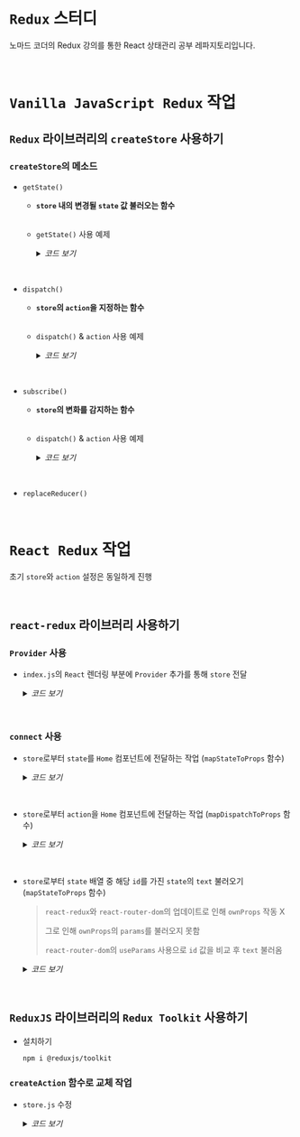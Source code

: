 # `Redux` 스터디
노마드 코더의 Redux 강의를 통한 React 상태관리 공부 레파지토리입니다.

<br>

# `Vanilla JavaScript Redux` 작업

## `Redux` 라이브러리의 `createStore` 사용하기

### `createStore`의 메소드

  - `getState()`

    - **`store` 내의 변경될 `state` 값 불러오는 함수**

    <br>

    - `getState()` 사용 예제

      <details>

      <summary><i>코드 보기</i></summary>

      <br>

        ```JS
        import { createStore } from "redux";
        
        const countModifier = () => {
          return 'hello';
        };

        const countStore = createStore(countModifier);

        console.log(countStore.getState());
        // 결과 : hello
        ```

        <br>

      - `state` 초기값 지정

        ```JS
        const countModifier = (state = 0) => {
          // state = 0로 state 초기값 설정
          console.log(state);
          // 0
          return state;
        };

        const countStore = createStore(countModifier);

        console.log(countStore.getState());
        // 0
        ```

        </details>

<br>

  - `dispatch()`

    - **`store`의 `action`을 지정하는 함수**

    <br>

    - `dispatch()` & `action` 사용 예제

      <details>

      <summary><i>코드 보기</i></summary>

      <br>

        ```JS
        import { createStore } from "redux";

        const countModifier = (count = 0, action) => {
          // count = 0로 count 초기값 설정

          if (action.type === 'ADD') {
            return count += 1;
          } else if (action.type === 'MINUS') {
            return count -= 1;
          } else {
            return count;
          }
        };

        const countStore = createStore(countModifier);

        countStore.dispatch({ type: 'ADD' }); // 1
        countStore.dispatch({ type: 'ADD' }); // 2 (1 + 1)
        countStore.dispatch({ type: 'ADD' }); // 3 (2 + 1)
        countStore.dispatch({ type: 'ADD' }); // 4 (3 + 1)
        countStore.dispatch({ type: 'MINUS' }); // 3 (4 - 1)
        // dispatch를 통해 action을 지정하기 위해서는 object 형식으로 type을 통해 작동

        console.log(countStore.getState());
        // 결과 : 3
        ```

        <br>

        > `Redux`의 `State` 값은 변형(`mutate`)을 해서는 절대 안됨
        > 
        > 즉, 상태를 수정하는 것이 아닌 새로운 것을 `return`한다는 개념
        
        <br>

        ```JS
        state.push(action.type); // ❌
      
        [...state, {text: action.text}]; // ⭕ ES6 Spread
        ```

        <br>

        ```JS
        const stateArray = [
          {text: 'asfd', id: 1676650491370},
          {text: '123', id: 1676650490618},
          {text: 'asdsad', id: 1676650489747}
        ];

        stateArray.splice(1, 1); // ❌
        // 배열을 변형(mutate)하여 삭제하는 방식이기 때문에 적합하지 않음

        stateArray.filter(toDo => toDo.id !== action.id);  // ⭕
        // 배열에서 id 값이 다른 것들을 남겨두고 배열을 새로 생성하는 방식으로 적합함
        ```

        </details>


<br>

  - `subscribe()`

    - **`store`의 변화를 감지하는 함수**

    <br>

    - `dispatch()` & `action` 사용 예제

      <details>

      <summary><i>코드 보기</i></summary>

      <br>

      ```JS
      import { createStore } from "redux";

      const add = document.getElementById('add');
      const minus = document.getElementById('minus');

      const countModifier = (count = 0, action) => {
        // count = 0로 count 초기값 설정

        switch (action.type) {
          case 'ADD':
            return count + 1;
          case 'MINUS':
            return count - 1;
          default:
            return count;
        }
      };

      const countStore = createStore(countModifier);

      const onChange = () => {
        number.innerText = countStore.getState();
        // count의 변경 값 출력
      }

      countStore.subscribe(onChange);

      const handleAdd = () => {
        countStore.dispatch({ type: 'ADD' });
      }

      const handleMinus = () => {
        countStore.dispatch({ type: 'MINUS' });
      }

      add.addEventListener('click', handleAdd);
      minus.addEventListener('click', handleMinus);
      ```

      </details>

<br>

  - `replaceReducer()`

<br>

# `React Redux` 작업

초기 `store`와 `action` 설정은 동일하게 진행

<br>

## `react-redux` 라이브러리 사용하기

### `Provider` 사용

- `index.js`의 `React` 렌더링 부분에 `Provider` 추가를 통해 `store` 전달

  <details>

    <summary><i>코드 보기</i></summary>

    <br>

    ```JS
    import React from "react";
    import ReactDOM from "react-dom/client";
    import App from "./components/App";
    import { BrowserRouter } from "react-router-dom";
    import { Provider } from "react-redux";
    import reactStore from './store'

    const root = ReactDOM.createRoot(document.getElementById("root"));
    root.render(
      <BrowserRouter>
        <Provider store={reactStore}>
          <App />
        </Provider>
      </BrowserRouter>
    );
    ```

    - `store.js`

      ```JS
      import { createStore } from "redux";

      const ADD = 'ADD';
      const DELETE = 'DELETE';

      export const addToDo = (text) => {
        return {
          type: ADD,
          text
        }
      }

      export const deleteToDo = (id) => {
        return {
          type: DELETE,
          id
        }
      }

      const reducer = (state = [], action) => {
        switch (action.type) {
          case ADD:
            return [{ text: action.text, id: Date.now() }, ...state];
          case DELETE:
            return state.filter(toDo => toDo !== action.id);
          default:
            return state;
        }
      };

      const store = createStore(reducer);

      export default store;
      ```

  </detail>

<br>

### `connect` 사용

  - `store`로부터 `state`를 `Home` 컴포넌트에 전달하는 작업 (`mapStateToProps` 함수)

    <details>

      <summary><i>코드 보기</i></summary>

      <br>

      ```JS
      import React, { useState } from 'react';
      import { connect } from 'react-redux';

      const Home = (props) => {

        console.log(props);
        // 결과 : {test: true, dispatch: ƒ}
        
        const [text, setText] = useState('');

        const onChange = (e) => {
          setText(e.target.value);
        };

        const onSubmit = (e) => {
          e.preventDefault();
          setText('');
        };

        return (
          <>
            <h1>To Do List (React-Redux)</h1>
            <form
              onSubmit={onSubmit}
            >
              <input
                type={'text'}
                placeholder='Write To Do'
                value={text}
                onChange={onChange}
              />
              &nbsp;
              <button>➕</button>
            </form>
            <ul></ul>
          </>
        );
      };

      const mapStateToProps = (state, ownProps) => {
        return { test: true }
      };

      export default connect(mapStateToProps)(Home);
      // store로부터 state 전달 방식 (react-redux)
      ```
    </detail>

  <br>

  - `store`로부터 `action`을 `Home` 컴포넌트에 전달하는 작업 (`mapDispatchToProps` 함수)
  
    <details>

      <summary><i>코드 보기</i></summary>

      <br>

      - To Do 추가

        ```JS
        import React, { useState } from 'react';
        import { connect } from 'react-redux';
        import { actionCreators } from '../store';

        const Home = ({ toDoList, addToDo }) => {
          const [text, setText] = useState('');

          const onChange = (e) => {
            setText(e.target.value);
          };

          const onSubmit = (e) => {
            e.preventDefault();
            setText('');
            addToDo(text);
          };

          return (
            <>
              <h1>To Do List (React-Redux)</h1>
              <form
                onSubmit={onSubmit}
              >
                <input
                  type={'text'}
                  placeholder='Write To Do'
                  value={text}
                  onChange={onChange}
                />
                &nbsp;
                <button>➕</button>
              </form>
              <ul>
                {JSON.stringify(toDoList)}
              </ul>
            </>
          );
        };

        const mapStateToProps = (state) => {
          return { toDoList: state }
        };

        const mapDispatchToProps = (dispatch) => {
          return {
            addToDo: (text) => dispatch(actionCreators.addToDo(text))
          };
        }

        export default connect(mapStateToProps, mapDispatchToProps)(Home);
        // store로부터 state, action 전달 방식 (react-redux)
        ```

        - 결과

          ```JSON
          [
            {"text":"123214","id":1676706665137},
            {"text":"asds","id":1676706663857},
            {"text":"asdasd","id":1676706662825},
            {"text":"hello","id":1676706659473}
          ]
          ```

      - To Do 삭제

        ```JS
        import React from 'react';
        import { connect } from 'react-redux';
        import { actionCreators } from '../store';

        const mapDispatchToProps = (dispatch, ownProps) => {
          // ownProps = {text: 'asdasd', id: 1676792387623}
          console.log(ownProps);
          return {
            onDeleteClick: () => {
              dispatch(actionCreators.deleteToDo(parseInt(ownProps.id)));
              // 해당 id를 식별해서 id가 같지 않은 것만 리스트에 남기고 필터링하여 새로운 배열 출력
            }
          }
        }

        const ToDo = ({ text, onDeleteClick }) => {
          return (
            <li>
              {text} <button onClick={onDeleteClick}>❌</button>
            </li>
          );
        };

        export default connect(null, mapDispatchToProps)(ToDo);
        ```

    </detail>

<br>

  - `store`로부터 `state` 배열 중 해당 `id`를 가진 `state`의 `text` 불러오기 (`mapStateToProps` 함수)

    > `react-redux`와 `react-router-dom`의 업데이트로 인해 `ownProps` 작동 X
    > 
    > 
    > 그로 인해 `ownProps`의 `params`를 불러오지 못함
    > 
    > 
    > `react-router-dom`의 `useParams` 사용으로 `id` 값을 비교 후 `text` 불러옴
  
    <details>

      <summary><i>코드 보기</i></summary>

      <br>

      - 해당 To Do의 Detail 페이지

        ```JS
        import React from 'react';
        import { connect } from 'react-redux';
        import { useParams } from 'react-router-dom';

        const MapStateToProps = (state) => {
          // useParams 사용을 위해 첫 글자 대문자화
          const params = useParams();

          console.log(params);
          // 결과 : { id: '1676796326617' }

          return {
            toDo: state.find(toDo => toDo.id === parseInt(params.id))
            // state에서 클릭 시의 params와 toDo의 id가 같은 것을 찾는 작업
          };
        };

        const Detail = ({ toDo }) => {
          console.log(toDo);
          // 결과 : {text: 'ㅂㄷㅂㅈㄷㅂㅈㄷ', id: 1676796326617}

          return (
            <h1>
              {toDo?.text}
            </h1>
          );
        };

        export default connect(MapStateToProps)(Detail);
        ```

<br>

## `ReduxJS` 라이브러리의 `Redux Toolkit` 사용하기

- 설치하기

  ```bash
  npm i @reduxjs/toolkit
  ```
### `createAction` 함수로 교체 작업

  - `store.js` 수정

    <details>

      <summary><i>코드 보기</i></summary>

      <br>

      - `type` 지정을 통한 `action` 함수를 `Toolkit`의 `createAction`으로 교체

        ```JS
        import { createStore } from "redux";
        import { createAction } from "@reduxjs/toolkit";

        const addToDo = createAction('ADD');
        // const ADD = 'ADD';
        // const addToDo = (text) => {
        //   return {
        //     type: ADD,
        //     text
        //   }
        // }

        const deleteToDo = createAction('DELETE');
        // const DELETE = 'DELETE';
        // const deleteToDo = (id) => {
        //   return {
        //     type: DELETE,
        //     id: parseInt(id)
        //   }
        // }

        console.log(addToDo());
        console.log(deleteToDo());

        const reducer = (state = [], action) => {
          var now = new Date();
          var year = now.getFullYear();
          var month = now.getMonth() + 1;
          var day = now.getDate();
          var hours = now.getHours();
          var minutes = now.getMinutes();
          var seconds = now.getSeconds();

          switch (action.type) {
            case addToDo.type:
              console.log(action);
              // {type: 'ADD', payload: 'asdasd'}
              return [
                {
                  text: action.payload, // = action.text
                  id: Date.now(),
                  year: year,
                  month: month,
                  day: day,
                  hours: hours,
                  minutes: minutes,
                  seconds: seconds
                },
                ...state
              ];
            case deleteToDo.type:
              console.log(action);
              // {type: 'DELETE', payload: 1676804884561}
              return state.filter(toDo => toDo.id !== action.payload);
              // action.payload = action.id
            default:
              return state;
          }
        };

        const store = createStore(reducer);

        export const actionCreators = {
          addToDo,
          deleteToDo
        }

        export default store;
        ```

      </detail>
